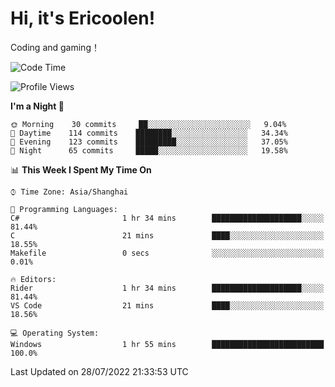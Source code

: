 # Hi, it's Ericoolen!
Coding and gaming！

<!--START_SECTION:waka-->
![Code Time](http://img.shields.io/badge/Code%20Time-341%20hrs%2014%20mins-blue)

![Profile Views](http://img.shields.io/badge/Profile%20Views-3-blue)

**I'm a Night 🦉** 

```text
🌞 Morning    30 commits     ██░░░░░░░░░░░░░░░░░░░░░░░   9.04% 
🌆 Daytime    114 commits    ████████░░░░░░░░░░░░░░░░░   34.34% 
🌃 Evening    123 commits    █████████░░░░░░░░░░░░░░░░   37.05% 
🌙 Night      65 commits     █████░░░░░░░░░░░░░░░░░░░░   19.58%

```


📊 **This Week I Spent My Time On** 

```text
⌚︎ Time Zone: Asia/Shanghai

💬 Programming Languages: 
C#                       1 hr 34 mins        ████████████████████░░░░░   81.44% 
C                        21 mins             ████░░░░░░░░░░░░░░░░░░░░░   18.55% 
Makefile                 0 secs              ░░░░░░░░░░░░░░░░░░░░░░░░░   0.01%

🔥 Editors: 
Rider                    1 hr 34 mins        ████████████████████░░░░░   81.44% 
VS Code                  21 mins             ████░░░░░░░░░░░░░░░░░░░░░   18.56%

💻 Operating System: 
Windows                  1 hr 55 mins        █████████████████████████   100.0%

```


 Last Updated on 28/07/2022 21:33:53 UTC
<!--END_SECTION:waka-->

